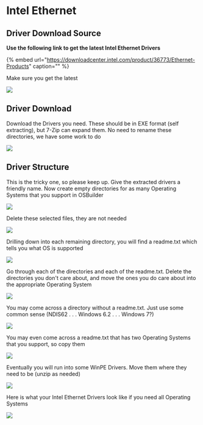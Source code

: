 # Intel Ethernet

## Driver Download Source

**Use the following link to get the latest Intel Ethernet Drivers**

{% embed url="https://downloadcenter.intel.com/product/36773/Ethernet-Products" caption="" %}

Make sure you get the latest

![](../../../.gitbook/assets/image%20%2812%29.png)

## Driver Download

Download the Drivers you need. These should be in EXE format \(self extracting\), but 7-Zip can expand them. No need to rename these directories, we have some work to do

![](../../../.gitbook/assets/image%20%2813%29.png)

## Driver Structure

This is the tricky one, so please keep up. Give the extracted drivers a friendly name. Now create empty directories for as many Operating Systems that you support in OSBuilder

![](../../../.gitbook/assets/image%20%28103%29.png)

Delete these selected files, they are not needed

![](../../../.gitbook/assets/image%20%28141%29.png)

Drilling down into each remaining directory, you will find a readme.txt which tells you what OS is supported

![](../../../.gitbook/assets/image%20%28153%29.png)

Go through each of the directories and each of the readme.txt. Delete the directories you don't care about, and move the ones you do care about into the appropriate Operating System

![](../../../.gitbook/assets/image%20%2895%29.png)

You may come across a directory without a readme.txt. Just use some common sense \(NDIS62 . . . Windows 6.2 . . . Windows 7?\)

![](../../../.gitbook/assets/image%20%2826%29.png)

You may even come across a readme.txt that has two Operating Systems that you support, so copy them

![](../../../.gitbook/assets/image%20%28291%29.png)

Eventually you will run into some WinPE Drivers. Move them where they need to be \(unzip as needed\)

![](../../../.gitbook/assets/image%20%28264%29.png)

Here is what your Intel Ethernet Drivers look like if you need all Operating Systems

![](../../../.gitbook/assets/image%20%2871%29.png)

